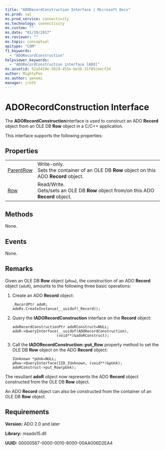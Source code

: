 ```yaml
---
title: "ADORecordConstruction Interface | Microsoft Docs"
ms.prod: sql
ms.prod_service: connectivity
ms.technology: connectivity
ms.custom: ""
ms.date: "01/19/2017"
ms.reviewer: ""
ms.topic: conceptual
apitype: "COM"
f1_keywords: 
  - "ADORecordConstruction"
helpviewer_keywords: 
  - "ADORecordConstruction interface [ADO]"
ms.assetid: 52a5429e-5829-455e-be3b-31f05cbecf2d
author: MightyPen
ms.author: genemi
manager: jroth
---
```

# ADORecordConstruction Interface
The **ADORecordConstruction**interface is used to construct an ADO **Record** object from an OLE DB **Row** object in a C/C++ application.  
  
 This interface supports the following properties:  
  
## Properties  
  
|||  
|-|-|  
|[ParentRow](../../../ado/reference/ado-api/parentrow-property-ado.md)|Write-only.<br />Sets the container of an OLE DB **Row** object on this ADO **Record** object.|  
|[Row](../../../ado/reference/ado-api/row-property-ado.md)|Read/Write.<br />Gets/sets an OLE DB **Row** object from/on this ADO **Record** object.|  
  
## Methods  
 None.  
  
## Events  
 None.  
  
## Remarks  
 Given an OLE DB **Row** object (`pRow`), the construction of an ADO **Record** object (`adoR`), amounts to the following three basic operations:  
  
1.  Create an ADO **Record** object:  
  
    ```  
    _RecordPtr adoR;  
    adoRs.CreateInstance(__uuidof(_Record));  
    ```  
  
2.  Query the **IADORecordConstruction** interface on the **Record** object:  
  
    ```  
    adoRecordConstructionPtr adoRConstruct=NULL;  
    adoR->QueryInterface(__uuidof(ADORecordConstruction),  
                        (void**)&adoRConstruct);  
    ```  
  
3.  Call the **IADORecordConstruction::put_Row** property method to set the OLE DB **Row** object on the ADO **Record** object:  
  
    ```  
    IUnknown *pUnk=NULL;  
    pRow->QueryInterface(IID_IUnknown, (void**)&pUnk);  
    adoRConstruct->put_Row(pUnk);  
    ```  
  
 The resultant **adoR** object now represents the ADO **Record** object constructed from the OLE DB **Row** object.  
  
 An ADO **Record** object can also be constructed from the container of an OLE DB **Row** object.  
  
## Requirements  
 **Version:** ADO 2.0 and later  
  
 **Library:** msado15.dll  
  
 **UUID:** 00000567-0000-0010-8000-00AA006D2EA4
